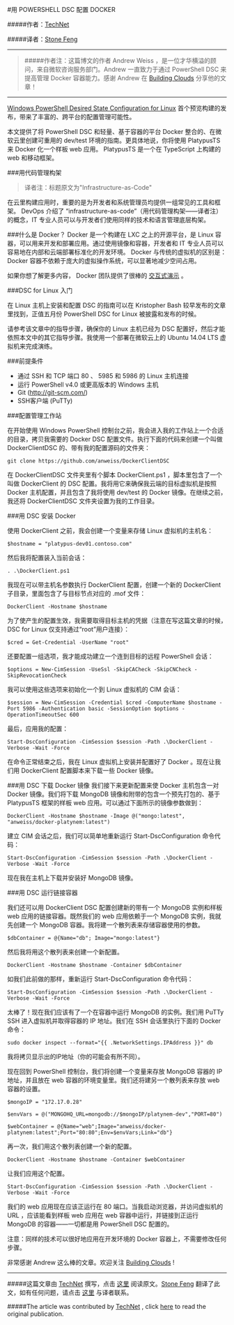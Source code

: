 #用 POWERSHELL DSC 配置 DOCKER

#####作者：[TechNet](https://twitter.com/MS_ITPro)

#####译者：[Stone Feng](http://blog.csdn.net/stonefeng)
***
> #####作者注：这篇博文的作者 Andrew Weiss ，是一位才华横溢的顾问，来自微软咨询服务部门。Andrew 一直致力于通过 PowerShell DSC 来提高管理 Docker 容器能力。感谢 Andrew 在 [Building Clouds](http://aka.ms/buildingclouds) 分享他的文章！

***
[Windows PowerShell Desired State Configuration for Linux](https://github.com/MSFTOSSMgmt/WPSDSCLinux) 首个预览构建的发布，带来了丰富的、跨平台的配置管理可能性。

本文提供了将 PowerShell DSC 和轻量、基于容器的平台 Docker 整合的、在微软云里创建可重用的 dev/test 环境的指南。更具体地说，你将使用 PlatypusTS 来 Docker 化一个样板 web 应用。 PlatypusTS 是一个在 TypeScript 上构建的 web 和移动框架。

###用代码管理构架

>译者注：标题原文为"Infrastructure-as-Code"

在云里构建应用时，重要的是为开发者和系统管理员均提供一组常见的工具和框架。 DevOps 介绍了 “infrastructure-as-code”（用代码管理构架——译者注）的概念，IT 专业人员可以与开发者们使用同样的技术和语言管理底层构架。

###什么是 Docker？
Docker 是一个构建在 LXC 之上的开源平台，是 Linux 容器，可以用来开发和部署应用。通过使用镜像和容器，开发者和 IT 专业人员可以容易地在内部和云端部署标准化的开发环境。 Docker 与传统的虚拟机的区别是：Docker 容器不依赖于庞大的虚拟操作系统，可以显著地减少空间占用。

如果你想了解更多内容， Docker 团队提供了很棒的 [交互式演示](http://www.docker.com/tryit/) 。

###DSC for Linux 入门

在 Linux 主机上安装和配置 DSC 的指南可以在 Kristopher Bash 较早发布的文章里找到，正值五月份 PowerShell DSC for Linux 被披露和发布的时候。

请参考该文章中的指导步骤，确保你的 Linux 主机已经为 DSC 配置好，然后才能依照本文中的其它指导步骤。我使用一个部署在微软云上的 Ubuntu 14.04 LTS 虚拟机来完成演练。

###前提条件

- 通过 SSH 和 TCP 端口 80 、 5985 和 5986 的 Linux 主机连接
- 运行 PowerShell v4.0 或更高版本的 Windows 主机
- Git (http://git-scm.com/)
- SSH客户端 (PuTTy)

###配置管理工作站

在开始使用 Windows PowerShell 控制台之前，我会进入我的工作站上一个合适的目录，拷贝我需要的 Docker DSC 配置文件。执行下面的代码来创建一个叫做 DockerClientDSC 的、带有我的配置源码的文件夹：

`git clone https://github.com/anweiss/DockerClientDSC`

在 DockerClientDSC 文件夹里有个脚本 DockerClient.ps1 ，脚本里包含了一个叫做 DockerClient 的 DSC 配置。我将用它来确保我云端的目标虚拟机是按照 Docker 主机配置，并且包含了我将使用 dev/test 的 Docker 镜像。在继续之前，我还将 DockerClientDSC 文件夹设置为我的工作目录。

###用 DSC 安装 Docker

使用 DockerClient 之前，我会创建一个变量来存储 Linux 虚拟机的主机名：

`$hostname = "platypus-dev01.contoso.com"`

 
然后我将配置装入当前会话：

`. .\DockerClient.ps1`

我现在可以带主机名参数执行 DockerClient 配置，创建一个新的 DockerClient 子目录，里面包含了与目标节点对应的 .mof 文件：

`DockerClient -Hostname $hostname`

 
为了使产生的配置生效，我需要取得目标主机的凭据（注意在写这篇文章的时候，DSC for Linux 仅支持通过“root”用户连接）：

`$cred = Get-Credential -UserName "root"`

 
还要配置一组选项，我才能成功建立一个连到目标的远程 PowerShell 会话：

```
$options = New-CimSession -UseSsl -SkipCACheck -SkipCNCheck -SkipRevocationCheck
```

我可以使用这些选项来初始化一个到 Linux 虚拟机的 CIM 会话：

```
$session = New-CimSession -Credential $cred -ComputerName $hostname -Port 5986 -Authentication basic -SessionOption $options -OperationTimeoutSec 600
```

最后，应用我的配置：

```
Start-DscConfiguration -CimSession $session -Path .\DockerClient -Verbose -Wait -Force
```
 
在命令正常结束之后，我在 Linux 虚拟机上安装并配置好了 Docker 。现在让我们用 DockerClient 配置脚本来下载一些 Docker 镜像。

###用 DSC 下载 Docker 镜像
我们接下来更新配置来使 Docker 主机包含一对 Docker 镜像。我们将下载 MongoDB 镜像和附带的包含一个预先打包的、基于 PlatypusTS 框架的样板 web 应用。可以通过下面所示的镜像参数做到：

```
DockerClient -Hostname $hostname -Image @("mongo:latest", "anweiss/docker-platynem:latest")
```
 
建立 CIM 会话之后，我们可以简单地重新运行 Start-DscConfiguration 命令代码：

```
Start-DscConfiguration -CimSession $session -Path .\DockerClient -Verbose -Wait -Force
```
 
现在我在主机上下载并安装好 MongoDB 镜像。

###用 DSC 运行链接容器

我们还可以用 DockerClient DSC 配置创建新的带有一个 MongoDB 实例和样板 web 应用的链接容器。既然我们的 web 应用依赖于一个 MongoDB 实例，我就先创建一个 MongoDB 容器。我将建一个散列表来存储容器使用的参数。

`$dbContainer = @{Name="db"; Image="mongo:latest"}`

然后我将用这个散列表来创建一个新配置。

`DockerClient -Hostname $hostname -Container $dbContainer`

 
如我们此前做的那样，重新运行 Start-DscConfiguration 命令代码：

```
Start-DscConfiguration -CimSession $session -Path .\DockerClient -Verbose -Wait -Force
```

太棒了！现在我们应该有了一个在容器中运行 MongoDB 的实例。我们用 PuTTy SSH 进入虚拟机并取得容器的 IP 地址。我们在 SSH 会话里执行下面的 Docker 命令：

```
sudo docker inspect --format="{{ .NetworkSettings.IPAddress }}" db 
```

我将拷贝显示出的IP地址（你的可能会有所不同）。

现在回到 PowerShell 控制台，我们将创建一个变量来存放 MongoDB 容器的 IP 地址，并且放在 web 容器的环境变量里。我们还将建另一个散列表来存放 web 容器的设置。

```
$mongoIP = "172.17.0.28"

$envVars = @("MONGOHQ_URL=mongodb://$mongoIP/platynem-dev","PORT=80")

$webContainer = @{Name="web";Image="anweiss/docker-platynem:latest";Port="80:80";Env=$envVars;Link="db"}
``` 

再一次，我们用这个散列表创建一个新的配置。

`DockerClient -Hostname $hostname -Container $webContainer`

让我们应用这个配置。

```
Start-DscConfiguration -CimSession $session -Path .\DockerClient -Verbose -Wait -Force
```
 

我们的 web 应用现在应该正运行在 80 端口。当我启动浏览器，并访问虚拟机的 URL ，应该能看到样板 web 应用在 web 容器中运行，并链接到正运行 MongoDB 的容器——一切都是用 PowerShell DSC 配置的。

注意：同样的技术可以很好地应用在开发环境的 Docker 容器上，不需要修改任何步骤。

非常感谢 Andrew 这么棒的文章。欢迎关注 [Building Clouds](https://twitter.com/Building_Clouds) !

***

#####这篇文章由 [TechNet](https://twitter.com/MS_ITPro) 撰写，点击 [这里](http://blogs.technet.com/b/privatecloud/archive/2014/07/17/configuring-docker-on-azure-with-powershell-dsc.aspx) 阅读原文。[Stone Feng](http://blog.csdn.net/stonefeng) 翻译了此文，如有任何问题，请点击 [这里](http://blog.csdn.net/stonefeng/article/details/38356259) 与译者联系。

#####The article was contributed by [TechNet](https://twitter.com/MS_ITPro) , click [here](http://blogs.technet.com/b/privatecloud/archive/2014/07/17/configuring-docker-on-azure-with-powershell-dsc.aspx) to read the original publication.

